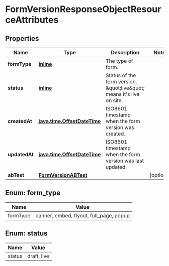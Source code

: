 
# FormVersionResponseObjectResourceAttributes

## Properties
| Name | Type | Description | Notes |
| ------------ | ------------- | ------------- | ------------- |
| **formType** | [**inline**](#FormType) | The type of form. |  |
| **status** | [**inline**](#Status) | Status of the form version. \&quot;live\&quot; means it&#39;s live on site. |  |
| **createdAt** | [**java.time.OffsetDateTime**](java.time.OffsetDateTime.md) | ISO8601 timestamp when the form version was created. |  |
| **updatedAt** | [**java.time.OffsetDateTime**](java.time.OffsetDateTime.md) | ISO8601 timestamp when the form version was last updated. |  |
| **abTest** | [**FormVersionABTest**](FormVersionABTest.md) |  |  [optional] |


<a id="FormType"></a>
## Enum: form_type
| Name | Value |
| ---- | ----- |
| formType | banner, embed, flyout, full_page, popup |


<a id="Status"></a>
## Enum: status
| Name | Value |
| ---- | ----- |
| status | draft, live |



